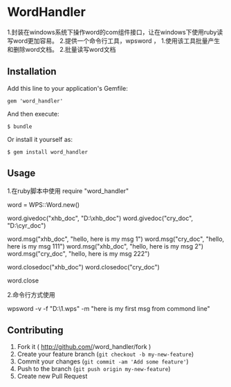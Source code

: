 # WordHandler

1.封装在windows系统下操作word的com组件接口，让在windows下使用ruby读写word更加容易。
2.提供一个命令行工具，wpsword ，
  1.使用该工具批量产生和删除word文档。
  2.批量读写word文档


## Installation

Add this line to your application's Gemfile:

    gem 'word_handler'

And then execute:

    $ bundle 

Or install it yourself as:

    $ gem install word_handler

## Usage

1.在ruby脚本中使用
  require  "word_handler"
  
  word = WPS::Word.new()
  
  word.givedoc("xhb_doc", "D:\\xhb_doc")
  word.givedoc("cry_doc", "D:\\cyr_doc")
  
  word.msg("xhb_doc", "hello, here is my msg 1")
  word.msg("cry_doc", "hello, here is my msg 111")
  word.msg("xhb_doc", "hello, here is my msg 2")
  word.msg("cry_doc", "hello, here is my msg 222")

  word.closedoc("xhb_doc")
  word.closedoc("cry_doc")
  
  word.close

2.命令行方式使用
  
  wpsword  -v -f "D:\\1.wps"  -m "here is my first msg from commond line" 

## Contributing

1. Fork it ( http://github.com/<my-github-username>/word_handler/fork )
2. Create your feature branch (`git checkout -b my-new-feature`)
3. Commit your changes (`git commit -am 'Add some feature'`)
4. Push to the branch (`git push origin my-new-feature`)
5. Create new Pull Request
